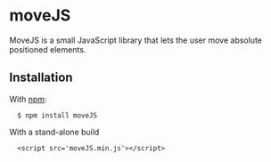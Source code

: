 # moveJS

MoveJS is a small JavaScript library that lets the user move absolute positioned elements.

## Installation

With [npm](https://www.npmjs.com/package/moveJS):
```
  $ npm install moveJS
``` 
With a stand-alone build
```
  <script src='moveJS.min.js'></script> 
```
